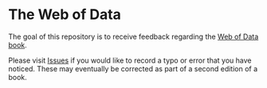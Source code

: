 # The Web of Data

The goal of this repository is to receive feedback regarding the <a href="http://webofdatabook.org/">Web of Data book</a>.

Please visit <a href="https://github.com/aidhog/webofdatabook/issues">Issues</a> if you would like to record a typo or error that you have noticed. These may eventually be corrected as part of a second edition of a book.
